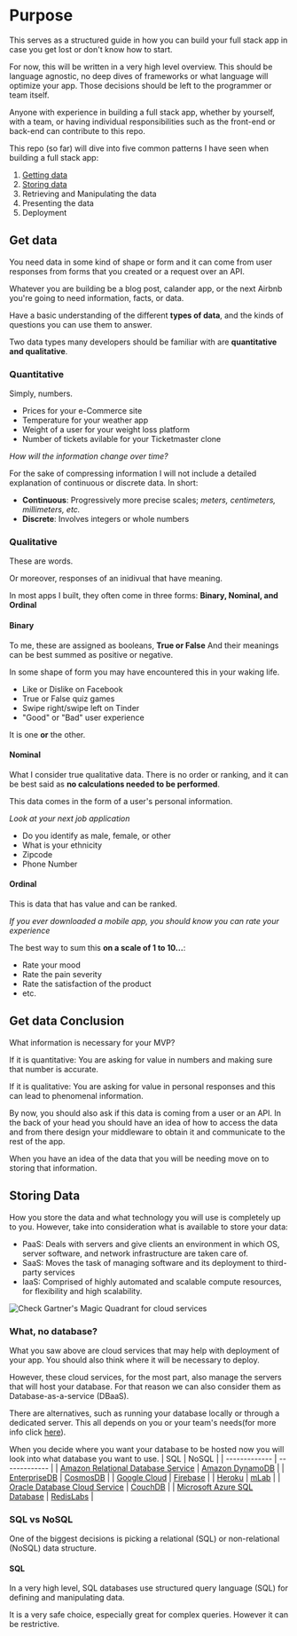 # Purpose

This serves as a structured guide in how you can build your full stack app in case you get lost or don't know how to start.

For now, this will be written in a very high level overview. This should be language agnostic, no deep dives of frameworks or what language will optimize your app. Those decisions should be left to the programmer or team itself.

Anyone with experience in building a full stack app, whether by yourself, with a team, or having individual responsibilities such as the front-end or back-end can contribute to this repo.

This repo (so far) will dive into five common patterns I have seen when building a full stack app:
1. [Getting data](https://github.com/AGS1130/full-stack-app/blob/master/README.md#get-data)
2. [Storing data](https://github.com/AGS1130/full-stack-app/blob/master/README.md#storing-data)
3. Retrieving and Manipulating the data
4. Presenting the data
5. Deployment

## Get data
You need data in some kind of shape or form and it can come from user responses from forms that you created or a request over an API.

Whatever you are building be a blog post, calander app, or the next Airbnb you're going to need information, facts, or data.

Have a basic understanding of the different __types of data__, and the kinds of questions you can use them to answer.

Two data types many developers should be familiar with are __quantitative and qualitative__.

### Quantitative
Simply, numbers.

* Prices for your e-Commerce site
* Temperature for your weather app
* Weight of a user for your weight loss platform
* Number of tickets avilable for your Ticketmaster clone

*How will the information change over time?*

For the sake of compressing information I will not include a detailed explanation of continuous or discrete data.
In short:

* __Continuous__: Progressively more precise scales; *meters, centimeters, millimeters, etc.*
* __Discrete__: Involves integers or whole numbers

### Qualitative
These are words.

Or moreover, responses of an inidivual that have meaning.

In most apps I built, they often come in three forms:
__Binary, Nominal, and Ordinal__

#### Binary
To me, these are assigned as booleans, __True or False__
And their meanings can be best summed as positive or negative.

In some shape of form you may have encountered this in your waking life.
* Like or Dislike on Facebook
* True or False quiz games
* Swipe right/swipe left on Tinder
* "Good" or "Bad" user experience

It is one __or__ the other.

#### Nominal
What I consider true qualitative data.
There is no order or ranking, and it can be best said as __no calculations needed to be performed__.

This data comes in the form of a user's personal information.

*Look at your next job application*

* Do you identify as male, female, or other
* What is your ethnicity
* Zipcode
* Phone Number

#### Ordinal
This is data that has value and can be ranked.

*If you ever downloaded a mobile app, you should know you can rate your experience*

The best way to sum this __on a scale of 1 to 10...__:

* Rate your mood
* Rate the pain severity
* Rate the satisfaction of the product
* etc.

## Get data Conclusion
What information is necessary for your MVP?

If it is quantitative:
You are asking for value in numbers and making sure that number is accurate.

If it is qualitative:
You are asking for value in personal responses and this can lead to phenomenal information.

By now, you should also ask if this data is coming from a user or an API. In the back of your head you should have an idea of how to access the data and from there design your middleware to obtain it and communicate to the rest of the app.

When you have an idea of the data that you will be needing move on to storing that information.

## Storing Data
How you store the data and what technology you will use is completely up to you. However, take into consideration what is available to store your data:

* PaaS: Deals with servers and give clients an environment in which OS, server software, and network infrastructure are taken care of.
* SaaS: Moves the task of managing software and its deployment to third-party services
* IaaS: Comprised of highly automated and scalable compute resources, for flexibility and high scalability.

![Check Gartner's Magic Quadrant for cloud services](https://a.disquscdn.com/uploads/mediaembed/images/3408/2416/original.jpg?w=800&h "Look @ Gartner's Magic Quadrant")

### What, no database?
What you saw above are cloud services that may help with deployment of your app. You should also think where it will be necessary to deploy. 

However, these cloud services, for the most part, also manage the servers that will host your database.
For that reason we can also consider them as Database-as-a-service (DBaaS).

There are alternatives, such as running your database locally or through a dedicated server. This all depends on you or your team's needs(for more info click [here](https://www.rackspace.com/en-us/cloud/cloud-computing/cloud-vs-dedicated)).

When you decide where you want your database to be hosted now you will look into what database you want to use.
| SQL           | NoSQL         |
| ------------- | ------------- |
| [Amazon Relational Database Service](https://aws.amazon.com/rds/)              | [Amazon DynamoDB](https://aws.amazon.com/dynamodb/) |
| [EnterpriseDB](https://www.enterprisedb.com/)                        | [CosmosDB](https://docs.microsoft.com/en-us/azure/cosmos-db/) |
| [Google Cloud](https://cloud.google.com/)                                                | [Firebase](https://firebase.google.com)   |
| [Heroku](https://www.heroku.com/postgres)                                                | [mLab](https://mlab.com/)                 |
| [Oracle Database Cloud Service](https://cloud.oracle.com/database)                       | [CouchDB](https://couchdb.apache.org/)    |
| [Microsoft Azure SQL Database](https://azure.microsoft.com/en-us/services/sql-database/) | [RedisLabs](https://redislabs.com/)       |

### SQL vs NoSQL
One of the biggest decisions is picking a relational (SQL) or non-relational (NoSQL) data structure.

#### SQL
In a very high level, SQL databases use structured query language (SQL) for defining and manipulating data.

It is a very safe choice, especially great for complex queries. However it can be restrictive. 
